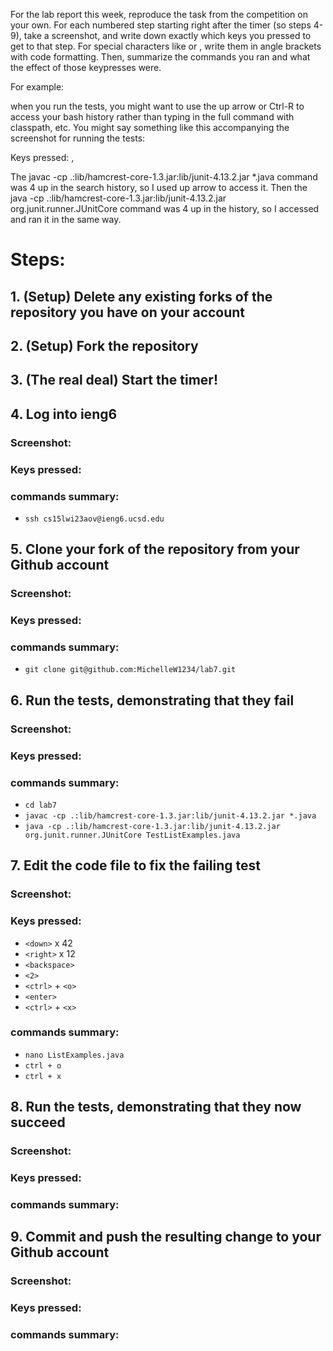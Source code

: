 For the lab report this week, reproduce the task from the competition on your own. 
For each numbered step starting right after the timer (so steps 4-9), take a screenshot, 
and write down exactly which keys you pressed to get to that step. 
For special characters like <enter> or <tab>, write them in angle brackets with code formatting. 
Then, summarize the commands you ran and what the effect of those keypresses were.

For example:
  
when you run the tests, you might want to use the up arrow or Ctrl-R to access your bash history 
rather than typing in the full command with classpath, etc. 
You might say something like this accompanying the screenshot for running the tests:

Keys pressed: <up><up><up><up><enter>, <up><up><up><up><enter>

The javac -cp .:lib/hamcrest-core-1.3.jar:lib/junit-4.13.2.jar *.java command was 4 up in the search history, 
so I used up arrow to access it. 
Then the java -cp .:lib/hamcrest-core-1.3.jar:lib/junit-4.13.2.jar org.junit.runner.JUnitCore command was 4 up in the history, 
so I accessed and ran it in the same way.
  
# Steps:
## 1. (Setup) Delete any existing forks of the repository you have on your account
## 2. (Setup) Fork the repository
## 3. (The real deal) Start the timer!
## 4. Log into ieng6

### Screenshot:

### Keys pressed:

### commands summary:
- `ssh cs15lwi23aov@ieng6.ucsd.edu`

## 5. Clone your fork of the repository from your Github account

### Screenshot:

### Keys pressed:

### commands summary:
- `git clone git@github.com:MichelleW1234/lab7.git`
  
## 6. Run the tests, demonstrating that they fail
  
### Screenshot:

### Keys pressed:

### commands summary:
- `cd lab7`
- `javac -cp .:lib/hamcrest-core-1.3.jar:lib/junit-4.13.2.jar *.java`
- `java -cp .:lib/hamcrest-core-1.3.jar:lib/junit-4.13.2.jar org.junit.runner.JUnitCore TestListExamples.java`
  
## 7. Edit the code file to fix the failing test
  
### Screenshot:

### Keys pressed:
- `<down>` x 42
- `<right>` x 12
- `<backspace>`
- `<2>`
- `<ctrl>` + `<o>`
- `<enter>`
- `<ctrl>` + `<x>`

### commands summary:
- `nano ListExamples.java`
- `ctrl + o`
- `ctrl + x`
  
## 8. Run the tests, demonstrating that they now succeed
  
### Screenshot:

### Keys pressed:

### commands summary:
  
## 9. Commit and push the resulting change to your Github account
  
### Screenshot:

### Keys pressed:

### commands summary:
  
